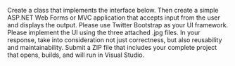 Create a class that implements the interface below. Then create a simple ASP.NET Web
Forms or MVC application that accepts input from the user and displays the output.
Please use Twitter Bootstrap as your UI framework. Please implement the UI using the
three attached .jpg files.
In your response, take into consideration not just correctness, but also reusability and
maintainability.
Submit a ZIP file that includes your complete project that opens, builds, and will run in
Visual Studio.
